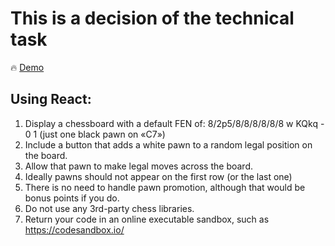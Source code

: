 # This is a decision of the technical task


🔥 <a href="https://chess-six.vercel.app/" target="_blank">Demo</a>

## Using React:
1. Display a chessboard with a default FEN of: 8/2p5/8/8/8/8/8/8 w KQkq - 0 1 (just one black pawn on «C7»)
2. Include a button that adds a white pawn to a random legal position on the board.
3. Allow that pawn to make legal moves across the board.
4. Ideally pawns should not appear on the first row (or the last one)
5. There is no need to handle pawn promotion, although that would be bonus points if you do.
6. Do not use any 3rd-party chess libraries.
7. Return your code in an online executable sandbox, such as https://codesandbox.io/
